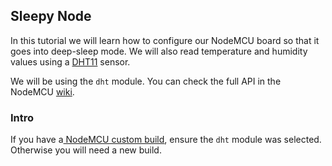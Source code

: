 ## Sleepy Node

In this tutorial we will learn how to configure our NodeMCU board so that it goes into deep-sleep mode. We will also read temperature and humidity values using a [DHT11][dht11] sensor.

We will be using the `dht` module. You can check the full API in the NodeMCU [wiki][dht-module].

### Intro
If you have a[ NodeMCU custom build][custom-build], ensure the `dht` module was selected. Otherwise you will need a new build.


[dht11]:http://www.amazon.com/Qunqi-Temperature-Humidity-Arduino-Raspberry/dp/B014PCKTF4
[dht-module]:http://nodemcu.readthedocs.org/en/dev/en/modules/dht
[custom-build]:http://nodemcu-build.com/
